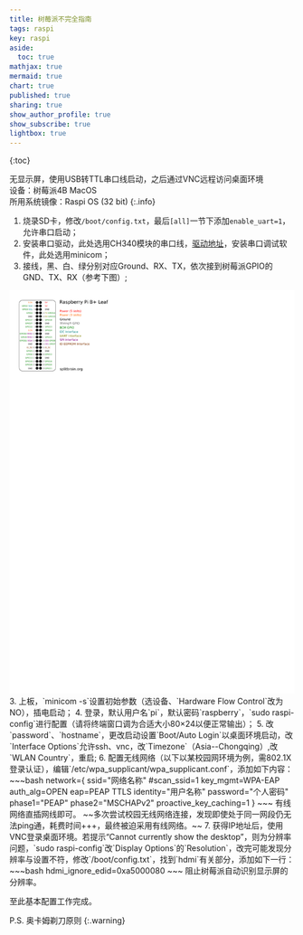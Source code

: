 ```yaml
---
title: 树莓派不完全指南
tags: raspi
key: raspi
aside:
  toc: true
mathjax: true
mermaid: true
chart: true
published: true
sharing: true
show_author_profile: true
show_subscribe: true
lightbox: true
---
```


{:toc}


无显示屏，使用USB转TTL串口线启动，之后通过VNC远程访问桌面环境  
设备：树莓派4B MacOS  
所用系统镜像：Raspi OS (32 bit)
{:.info}

1. 烧录SD卡，修改`/boot/config.txt`，最后`[all]`一节下添加`enable_uart=1`，允许串口启动；
2. 安装串口驱动，此处选用CH340模块的串口线，[驱动地址](http://www.wch.cn/product/CH340.html)，安装串口调试软件，此处选用minicom；
3. 接线，黑、白、绿分别对应Ground、RX、TX，依次接到树莓派GPIO的GND、TX、RX（参考下图）;  
<img class="image image--xl" src="../assets/images/rpiblusleaf-small.pdf"/>
3. 上板，`minicom -s`设置初始参数（选设备、`Hardware Flow Control`改为NO），插电启动；
4. 登录，默认用户名`pi`，默认密码`raspberry`，`sudo raspi-config`进行配置（请将终端窗口调为合适大小80×24以便正常输出）；
5. 改`password`、`hostname`，更改启动设置`Boot/Auto Login`以桌面环境启动，改`Interface Options`允许ssh、vnc，改`Timezone`（Asia--Chongqing）,改`WLAN Country`，重启;
6. 配置无线网络（以下以某校园网环境为例，需802.1X登录认证），编辑`/etc/wpa_supplicant/wpa_supplicant.conf`，添加如下内容：
~~~bash
network={
    ssid="网络名称"
    #scan_ssid=1
    key_mgmt=WPA-EAP
    auth_alg=OPEN
    eap=PEAP TTLS
    identity="用户名称"
    password="个人密码"
    phase1="PEAP"
    phase2="MSCHAPv2"
    proactive_key_caching=1
}
~~~
有线网络直插网线即可。
~~多次尝试校园无线网络连接，发现即使处于同一网段仍无法ping通，耗费时间+++，最终被迫采用有线网络。~~
7. 获得IP地址后，使用VNC登录桌面环境。若提示“Cannot currently show the desktop”，则为分辨率问题，`sudo raspi-config`改`Display Options`的`Resolution`，改完可能发现分辨率与设置不符，修改`/boot/config.txt`，找到`hdmi`有关部分，添加如下一行：
~~~bash
hdmi_ignore_edid=0xa5000080
~~~
阻止树莓派自动识别显示屏的分辨率。

至此基本配置工作完成。


P.S. 奥卡姆剃刀原则
{:.warning}